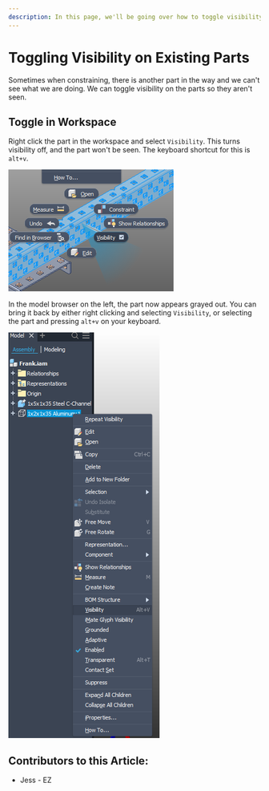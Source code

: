 ```yaml
---
description: In this page, we'll be going over how to toggle visibility on existing parts.
---
```


# Toggling Visibility on Existing Parts

Sometimes when constraining, there is another part in the way and we can't see what we are doing.  We can toggle visibility on the parts so they aren't seen. 

## Toggle in Workspace

Right click the part in the workspace and select `Visibility`.  This turns visibility off, and the part won't be seen.  The keyboard shortcut for this is `alt+v`.

![Toggling Visibility Off](<../../../.gitbook/assets/image (63).png>)

In the model browser on the left, the part now appears grayed out.  You can bring it back by either right clicking and selecting `Visibility`, or selecting the part and pressing `alt+v` on your keyboard. 

![Turn Visibility On](<../../../.gitbook/assets/image (65).png>)



## Contributors to this Article:

* Jess - EZ
